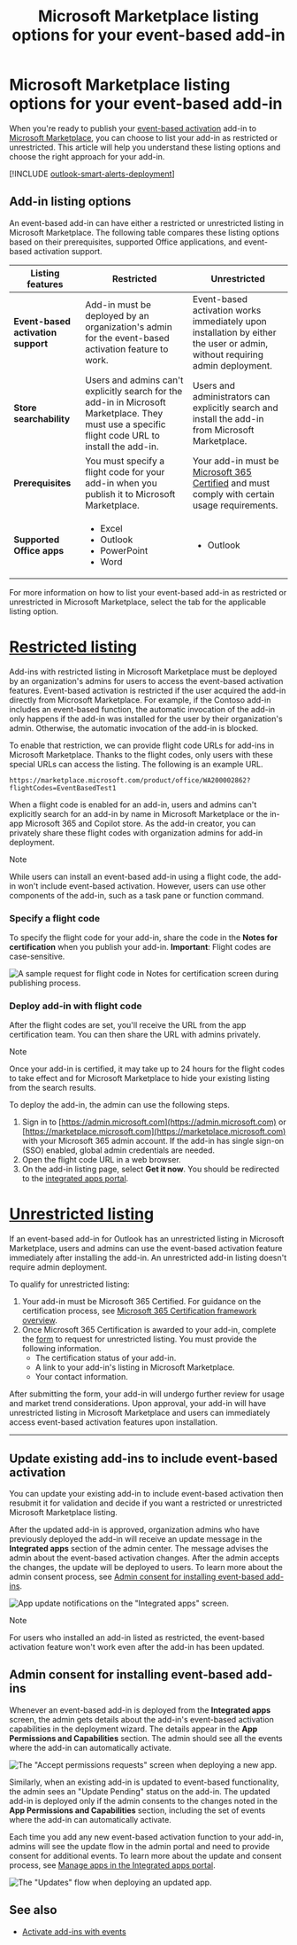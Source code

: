 ﻿---
title: Microsoft Marketplace listing options for your event-based add-in
description: Learn about the Microsoft Marketplace listing options available for your Office Add-ins that implement event-based activation.
ms.date: 10/28/2025
ms.localizationpriority: medium
---

# Microsoft Marketplace listing options for your event-based add-in

When you're ready to publish your [event-based activation](../develop/event-based-activation.md) add-in to [Microsoft Marketplace](https://marketplace.microsoft.com), you can choose to list your add-in as restricted or unrestricted. This article will help you understand these listing options and choose the right approach for your add-in.

[!INCLUDE [outlook-smart-alerts-deployment](../includes/outlook-smart-alerts-deployment.md)]

## Add-in listing options

An event-based add-in can have either a restricted or unrestricted listing in Microsoft Marketplace. The following table compares these listing options based on their prerequisites, supported Office applications, and event-based activation support.

| Listing features | Restricted | Unrestricted |
| --- | --- | --- |
| **Event-based activation support** | Add-in must be deployed by an organization's admin for the event-based activation feature to work. | Event-based activation works immediately upon installation by either the user or admin, without requiring admin deployment. |
| **Store searchability** | Users and admins can't explicitly search for the add-in in Microsoft Marketplace. They must use a specific flight code URL to install the add-in. | Users and administrators can explicitly search and install the add-in from Microsoft Marketplace. |
| **Prerequisites** | You must specify a flight code for your add-in when you publish it to Microsoft Marketplace. | Your add-in must be [Microsoft 365 Certified](/microsoft-365-app-certification/docs/certification) and must comply with certain usage requirements. |
| **Supported Office apps** | <ul><li>Excel</li><li>Outlook</li><li>PowerPoint</li><li>Word</li></ul> | <ul><li>Outlook</li></ul> |

For more information on how to list your event-based add-in as restricted or unrestricted in Microsoft Marketplace, select the tab for the applicable listing option.

# [Restricted listing](#tab/restricted)

Add-ins with restricted listing in Microsoft Marketplace must be deployed by an organization's admins for users to access the event-based activation features. Event-based activation is restricted if the user acquired the add-in directly from Microsoft Marketplace. For example, if the Contoso add-in includes an event-based function, the automatic invocation of the add-in only happens if the add-in was installed for the user by their organization's admin. Otherwise, the automatic invocation of the add-in is blocked.

To enable that restriction, we can provide flight code URLs for add-ins in Microsoft Marketplace. Thanks to the flight codes, only users with these special URLs can access the listing. The following is an example URL.

`https://marketplace.microsoft.com/product/office/WA200002862?flightCodes=EventBasedTest1`

When a flight code is enabled for an add-in, users and admins can't explicitly search for an add-in by name in Microsoft Marketplace or the in-app Microsoft 365 and Copilot store. As the add-in creator, you can privately share these flight codes with organization admins for add-in deployment.

> [!NOTE]
> While users can install an event-based add-in using a flight code, the add-in won't include event-based activation. However, users can use other components of the add-in, such as a task pane or function command.

### Specify a flight code

To specify the flight code for your add-in, share the code in the **Notes for certification** when you publish your add-in. **Important**: Flight codes are case-sensitive.

![A sample request for flight code in Notes for certification screen during publishing process.](../images/outlook-publish-notes-for-certification.png)

### Deploy add-in with flight code

After the flight codes are set, you'll receive the URL from the app certification team. You can then share the URL with admins privately.

> [!NOTE]
> Once your add-in is certified, it may take up to 24 hours for the flight codes to take effect and for Microsoft Marketplace to hide your existing listing from the search results.

To deploy the add-in, the admin can use the following steps.

1. Sign in to [https://admin.microsoft.com](https://admin.microsoft.com) or [https://marketplace.microsoft.com](https://marketplace.microsoft.com) with your Microsoft 365 admin account. If the add-in has single sign-on (SSO) enabled, global admin credentials are needed.
1. Open the flight code URL in a web browser.
1. On the add-in listing page, select **Get it now**. You should be redirected to the [integrated apps portal](/microsoft-365/admin/manage/test-and-deploy-microsoft-365-apps).

# [Unrestricted listing](#tab/unrestricted)

If an event-based add-in for Outlook has an unrestricted listing in Microsoft Marketplace, users and admins can use the event-based activation feature immediately after installing the add-in. An unrestricted add-in listing doesn't require admin deployment.

To qualify for unrestricted listing:

1. Your add-in must be Microsoft 365 Certified. For guidance on the certification process, see [Microsoft 365 Certification framework overview](/microsoft-365-app-certification/docs/certification).
1. Once Microsoft 365 Certification is awarded to your add-in, complete the [form](https://aka.ms/AutoLaunchForEndUser) to request for unrestricted listing. You must provide the following information.
    - The certification status of your add-in.
    - A link to your add-in's listing in Microsoft Marketplace.
    - Your contact information.

After submitting the form, your add-in will undergo further review for usage and market trend considerations. Upon approval, your add-in will have unrestricted listing in Microsoft Marketplace and users can immediately access event-based activation features upon installation.

---

## Update existing add-ins to include event-based activation

You can update your existing add-in to include event-based activation then resubmit it for validation and decide if you want a restricted or unrestricted Microsoft Marketplace listing.

After the updated add-in is approved, organization admins who have previously deployed the add-in will receive an update message in the **Integrated apps** section of the admin center. The message advises the admin about the event-based activation changes. After the admin accepts the changes, the update will be deployed to users. To learn more about the admin consent process, see [Admin consent for installing event-based add-ins](#admin-consent-for-installing-event-based-add-ins).

![App update notifications on the "Integrated apps" screen.](../images/outlook-deploy-update-notification.png)

> [!NOTE]
> For users who installed an add-in listed as restricted, the event-based activation feature won't work even after the add-in has been updated.

## Admin consent for installing event-based add-ins

Whenever an event-based add-in is deployed from the **Integrated apps** screen, the admin gets details about the add-in's event-based activation capabilities in the deployment wizard. The details appear in the **App Permissions and Capabilities** section. The admin should see all the events where the add-in can automatically activate.

![The "Accept permissions requests" screen when deploying a new app.](../images/outlook-deploy-accept-permissions-requests.png)

Similarly, when an existing add-in is updated to event-based functionality, the admin sees an "Update Pending" status on the add-in. The updated add-in is deployed only if the admin consents to the changes noted in the **App Permissions and Capabilities** section, including the set of events where the add-in can automatically activate.

Each time you add any new event-based activation function to your add-in, admins will see the update flow in the admin portal and need to provide consent for additional events. To learn more about the update and consent process, see [Manage apps in the Integrated apps portal](/microsoft-365/admin/manage/test-and-deploy-microsoft-365-apps#manage-apps-in-the-integrated-apps-portal).

![The "Updates" flow when deploying an updated app.](../images/outlook-deploy-update-flow.png)

## See also

- [Activate add-ins with events](../develop/event-based-activation.md)
